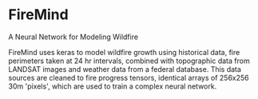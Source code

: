 # FireMind
A Neural Network for Modeling Wildfire

FireMind uses keras to model wildfire growth using historical data, fire perimeters taken at 24 hr intervals, combined with topographic data from LANDSAT images and weather data from a federal database.  This data sources are cleaned to fire progress tensors, identical arrays of 256x256 30m 'pixels', which are used to train a complex neural network.